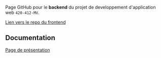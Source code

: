 Page GitHub pour le **backend** du projet de developpement d'application web `420-412-MV`.

[Lien vers le repo du frontend](https://github.com/patrim0/Projet-Web.Budget-Budgie_Frontend)

## Documentation

[Page de présentation](https://github.com/patrim0/Projet-Web.Budget-Budgie_Backend/wiki)
